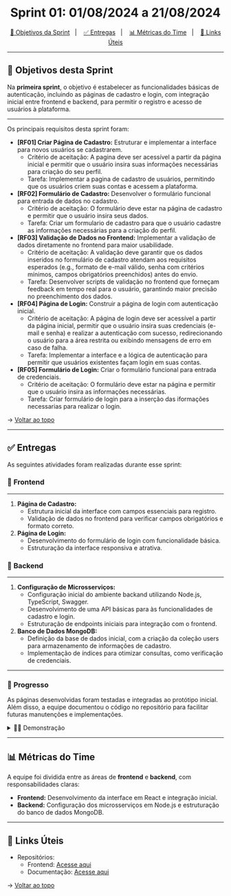 <span id="topo">

<h1 align="center">Sprint 01: 01/08/2024 a 21/08/2024</h1>


<p align="center">
    <a href="#objetivos">🎯 Objetivos da Sprint</a> &nbsp |&nbsp &nbsp
    <a href="#entregas">✅ Entregas</a> &nbsp |&nbsp &nbsp
    <a href="#metricas">📊 Métricas do Time</a> &nbsp |&nbsp &nbsp
    <a href="#links">🔗 Links Úteis</a>
</p>

---
<span id="objetivos">

## 🎯 Objetivos desta Sprint
Na **primeira sprint**, o objetivo é estabelecer as funcionalidades básicas de autenticação, incluindo as páginas de cadastro e login, com integração inicial entre frontend e backend, para permitir o registro e acesso de usuários à plataforma.

---
Os principais requisitos desta sprint foram:  
- **[RF01] Criar Página de Cadastro:** Estruturar e implementar a interface para novos usuários se cadastrarem.
   - Critério de aceitação: A pagina deve ser acessível a partir da página inicial e permitir que o usuário insira suas informações necessárias para criação do seu perfil.
   - Tarefa: Implementar a pagina de cadastro de usuários, permitindo que os usuários criem suas contas e acessem a plataforma.
- **[RF02] Formulário de Cadastro:** Desenvolver o formulário funcional para entrada de dados no cadastro.
   - Critério de aceitação: O formulário deve estar na página de cadastro e permitir que o usuário insira seus dados.
   - Tarefa: Criar um formulario de cadastro para que o usuário cadastre as informações necessárias para a criação do perfil.
- **[RF03] Validação de Dados no Frontend:** Implementar a validação de dados diretamente no frontend para maior usabilidade.
   - Critério de aceitação: A validação deve garantir que os dados inseridos no formulário de cadastro atendam aos requisitos esperados (e.g., formato de e-mail válido, senha com critérios mínimos, campos obrigatórios preenchidos) antes do envio.
   - Tarefa: Desenvolver scripts de validação no frontend que forneçam feedback em tempo real para o usuário, garantindo maior precisão no preenchimento dos dados.
- **[RF04] Página de Login:** Construir a página de login com autenticação inicial.
   - Critério de aceitação: A página de login deve ser acessível a partir da página inicial, permitir que o usuário insira suas credenciais (e-mail e senha) e realizar a autenticação com sucesso, redirecionando o usuário para a área restrita ou exibindo mensagens de erro em caso de falha.
   - Tarefa: Implementar a interface e a lógica de autenticação para permitir que usuários existentes façam login em suas contas.
- **[RF05] Formulário de Login:** Criar o formulário funcional para entrada de credenciais.
   - Critério de aceitação: O formulário deve estar na página e permitir que o usuário insira as informações necessárias.
   - Tarefa: Criar formulário de login para a inserção das iformações necessarias para realizar o login.

→ [Voltar ao topo](#topo)

---

<span id="entregas">

## ✅ Entregas
As seguintes atividades foram realizadas durante esse sprint:  

### 📌 **Frontend**
---
1. **Página de Cadastro:**  
   - Estrutura inicial da interface com campos essenciais para registro.  
   - Validação de dados no frontend para verificar campos obrigatórios e formato correto.  
2. **Página de Login:**  
   - Desenvolvimento do formulário de login com funcionalidade básica.  
   - Estruturação da interface responsiva e atrativa.

### 📌 **Backend**
---
1. **Configuração de Microsserviços:**
   - Configuração inicial do ambiente backand utilizando Node.js, TypeScript, Swagger.
   - Desenvolvimento de uma API básicas para às funcionalidades de cadastro e login.
   - Estruturação de endpoints iniciais para integração com o frontend.
2. **Banco de Dados MongoDB:**
   - Definição da base de dados inicial, com a criação da coleção users para armazenamento de informações de cadastro.
   - Implementação de índices para otimizar consultas, como verificação de credenciais.
---
### 📌 **Progresso**
As páginas desenvolvidas foram testadas e integradas ao protótipo inicial. Além disso, a equipe documentou o código no repositório para facilitar futuras manutenções e implementações.

<details>
   <summary>👨‍💻 Demonstração</summary>
   <div style="display: flex; margin-top: 10px;">
       <img src="../../assets/gif/FoodClubCadastro.gif" alt="Demonstração das páginas de Cadastro" style="max-width: 400px; height: auto;">
       <br>
   </div>

   → [Voltar ao topo](#topo)
   
</details>

---

<span id="metricas">

## 📊 Métricas do Time

A equipe foi dividida entre as áreas de **frontend** e **backend**, com responsabilidades claras:  
- **Frontend:** Desenvolvimento da interface em React e integração inicial.  
- **Backend:** Configuração dos microsserviços em Node.js e estruturação do banco de dados MongoDB. 

---

<span id="links">

## 🔗 Links Úteis
- Repositórios:  
  - Frontend: [Acesse aqui](https://github.com/Bruno-Pasqual/foodClub/tree/master/client)  
  - Documentação: [Acesse aqui](https://github.com/Bruno-Pasqual/foodClub)

<span id="topo">

→ [Voltar ao topo](#topo)
